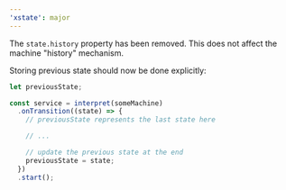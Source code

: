 ```yaml
---
'xstate': major
---
```


The `state.history` property has been removed. This does not affect the machine "history" mechanism.

Storing previous state should now be done explicitly:

```js
let previousState;

const service = interpret(someMachine)
  .onTransition((state) => {
    // previousState represents the last state here

    // ...

    // update the previous state at the end
    previousState = state;
  })
  .start();
```
